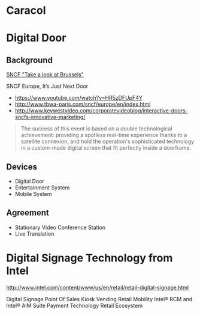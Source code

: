 # Caracol

# Digital Door

## Background

[SNCF "Take a look at Brussels"](https://www.youtube.com/watch?v=KDYsHAhPyuQ)

SNCF Europe, It’s Just Next Door

- https://www.youtube.com/watch?v=HR5zDFUpF4Y
- http://www.tbwa-paris.com/sncf/europe/en/index.html
- http://www.keywestvideo.com/corporatevideoblog/interactive-doors-sncfs-innovative-marketing/

> The success of this event is based on a double technological achievement: providing a spotless real-time experience thanks to a satellite connexion, and hold the operation's sophisticated technology in a custom-made digital screen that fit perfectly inside a doorframe.

## Devices

- Digital Door
- Entertainment System
- Mobile System

## Agreement

- Stationary Video Conference Station
- Live Translation

# Digital Signage Technology from Intel

http://www.intel.com/content/www/us/en/retail/retail-digital-signage.html

Digital Signage
Point Of Sales
Kiosk
Vending
Retail Mobility
Intel® RCM and Intel® AIM Suite
Payment Technology
Retail Ecosystem

